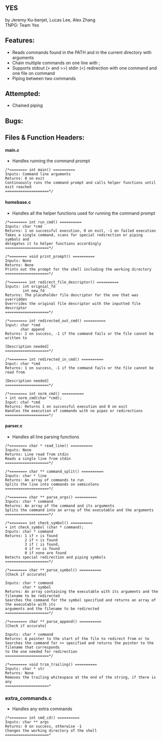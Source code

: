 ## YES
by Jeremy Ku-benjet, Lucas Lee, Alex Zhang\
TNPG: Team Yes

## Features:

+ Reads commands found in the PATH and in the current directory with arguments
+ Chain multiple commands on one line with ;
+ Supports stdout (> and >>) stdin (<) redirection with one command and one file on command
+ Piping between two commands


## Attempted:
+ Chained piping


## Bugs:


## Files & Function Headers:

#### main.c
* Handles running the command prompt
```
/*======== int main() ==========
Inputs: Command line arguments
Returns: 0 on exit
Continuously runs the command prompt and calls helper functions until exit reached
====================*/
```

#### homebase.c
* Handles all the helper functions used for running the command prompt
```
/*======== int run_cmd() ==========
Inputs: char *cmd
Returns: 1 on successful execution, 0 on exit, -1 on failed execution
Takes a single command, scans for special redirection or piping symbols and
delegates it to helper functions accordingly
====================*/

/*======== void print_prompt() ==========
Inputs: None
Returns: None
Prints out the prompt for the shell including the working directory
====================*/

/*======== int redirect_file_descriptor() ==========
Inputs: int orignial_fd
        int new_fd
Returns: The placeholder file descriptor for the one that was overridden
Overrrides the original file descriptor with the inputted file descriptor
====================*/

/*======== int redirected_out_cmd() ==========
Input: char *cmd
       char append
Returns: 1 on success, -1 if the command fails or the file cannot be written to

[Description needed]
====================*/

/*======== int redirected_in_cmd() ==========
Input: char *cmd
Returns: 1 on success, -1 if the command fails or the file cannot be read from

[Description needed]
====================*/

/*======== int norm_cmd() ==========
+ int norm_cmd(char *cmd);
Input: char *cmd
Returns: Returns 1 on successful execution and 0 on exit
Handles the execution of commands with no pipes or redirections
====================*/
```

#### parser.c
* Handles all line parsing functions
```
/*======== char * read_line() ==========
Inputs: None
Returns: Line read from stdin
Reads a single line from stdin
====================*/

/*======== char ** command_split() ==========
Inputs: char * line
Returns: An array of commands to run
Splits the line into commands on semicolons
====================*/

/*======== char ** parse_args() ==========
Inputs: char * command
Returns: An array of the command and its arguments
Splits the command into an array of the executable and the arguments
====================*/

/*======== int check_symbol() ==========
+ int check_symbol (char * command);
Inputs: char * command
Returns: 1 if > is found
         2 if < is found
         3 if | is found,
         4 if >> is found
         0 if none are found
Detects special redirection and piping symbols
====================*/

/*======== char ** parse_symbol() ==========
[Check if accurate]

Inputs: char * command
        char * symbol
Returns: An array containing the executable with its arguments and the filename to be redirected
Searches the command for the symbol specified and returns an array of the executable with its
arguments and the filename to be redirected
====================*/

/*======== char ** parse_append() ==========
[Check if accurate]

Inputs: char * command
Returns: A pointer to the start of the file to redirect from or to
Searches the command for >> specified and returns the pointer to the filename that corresponds
to the one needed for redirection
====================*/

/*======== void trim_trailing() ==========
Inputs: char * str
Returns: None
Removes the trailing whitespace at the end of the string, if there is any
====================*
```

### extra_commands.c
* Handles any extra commands
```
/*======== int cmd_cd() ==========
Inputs: char ** args
Returns: 0 on success, otherwise -1
Changes the working directory of the shell
====================*
```
